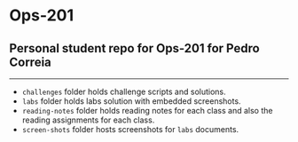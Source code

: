 # Ops-201

## Personal student repo for Ops-201 for Pedro Correia

------

+ `challenges` folder holds challenge scripts and solutions.
+ `labs` folder holds labs solution with embedded screenshots.
+ `reading-notes` folder holds reading notes for each class and also the reading assignments for each class.
+ `screen-shots` folder hosts screenshots for `labs` documents.
